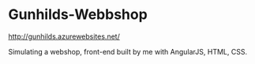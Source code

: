 # Gunhilds-Webbshop
http://gunhilds.azurewebsites.net/

Simulating a webshop, front-end built by me with AngularJS, HTML, CSS.
